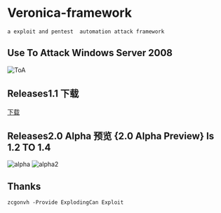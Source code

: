 # Veronica-framework
`a exploit and pentest  automation attack framework`
## Use To Attack Windows Server 2008
![ToA](https://github.com/B1eed/Veronica-framework/blob/master/attackdemo.gif?raw=true "gif")
## Releases1.1 下载
[下载](https://codeload.github.com/B1eed/Veronica-framework/zip/1.1)
## Releases2.0 Alpha 预览 {2.0 Alpha Preview} Is 1.2 TO 1.4
![alpha](https://github.com/B1eed/Veronica-framework/blob/master/3.png?raw=true "2.0")
![alpha2](https://github.com/B1eed/Veronica-framework/blob/master/4.png?raw=true "2.0")
## Thanks
    
    zcgonvh -Provide ExplodingCan Exploit 

